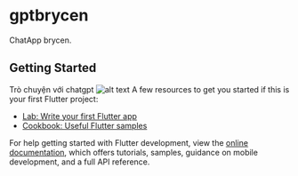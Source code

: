# gptbrycen

ChatApp brycen.

## Getting Started

Trò chuyện với chatgpt
![alt text]([http://url/to/img.jpg](https://thpttranhungdao.edu.vn/wp-content/uploads/2022/11/Anh-Dep-Lam-Hinh-Nen.jpg))
A few resources to get you started if this is your first Flutter project:

- [Lab: Write your first Flutter app](https://docs.flutter.dev/get-started/codelab)
- [Cookbook: Useful Flutter samples](https://docs.flutter.dev/cookbook)

For help getting started with Flutter development, view the
[online documentation](https://docs.flutter.dev/), which offers tutorials,
samples, guidance on mobile development, and a full API reference.
